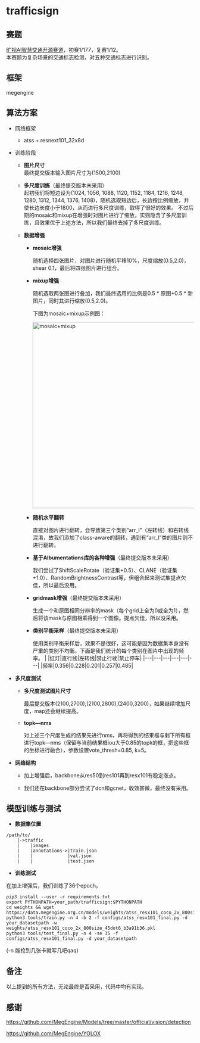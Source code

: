 # trafficsign
## 赛题
[旷视AI智慧交通开源赛道](https://studio.brainpp.com/competition/4?name=%E6%97%B7%E8%A7%86AI%E6%99%BA%E6%85%A7%E4%BA%A4%E9%80%9A%E5%BC%80%E6%BA%90%E8%B5%9B%E9%81%93&tab=overview)，初赛1/177，复赛1/12。    
本赛题为复杂场景的交通标志检测，对五种交通标志进行识别。
## 框架
megengine
## 算法方案
- 网络框架
  - atss + resnext101_32x8d
    
- 训练阶段
    
  - **图片尺寸**  
    最终提交版本输入图片尺寸为(1500,2100)
      
  - **多尺度训练**（最终提交版本未采用）  
    起初我们将短边设为(1024, 1056, 1088, 1120, 1152, 1184, 1216, 1248, 1280, 1312, 1344, 1376, 1408)，随机选取短边后，长边按比例缩放，并使长边长度小于1800，从而进行多尺度训练，取得了很好的效果。
    不过后期的mosaic和mixup在增强时对图片进行了缩放，实则隐含了多尺度训练，且效果优于上述方法，所以我们最终去掉了多尺度训练。  
      
  - **数据增强**
    - **mosaic增强**
      
      随机选择四张图片，对图片进行随机平移10%，尺度缩放(0.5,2.0)，shear 0.1，最后将四张图片进行组合。  
        
    - **mixup增强**
      
      随机选取两张图进行叠加，我们最终选用的比例是0.5 * 原图+0.5 * 新图片，同时其进行缩放(0.5,2.0)。  
      
      下图为mosaic+mixup示例图：
      
      <img src="https://github.com/Molly6/trafficsign/blob/main/mosaic%2Bmixup.jpg" width="500"  alt="mosaic+mixup"/><br/>
      
    - **随机水平翻转**
      
      直接对图片进行翻转，会导致第三个类别“arr_l”（左转线）和右转线混淆，故我们添加了class-aware的翻转，遇到有“arr_l”类的图片则不进行翻转。  
        
    - **基于Albumentations库的各种增强**（最终提交版本未采用）
      
      我们尝试了ShiftScaleRotate（验证集+0.5）、CLANE（验证集+1.0）、RandomBrightnessContrast等，但组合起来测试集提点欠佳，所以最后没用。  
        
    - **gridmask增强**（最终提交版本未采用）
      
      生成一个和原图相同分辨率的mask（每个grid上全为0或全为1），然后将该mask与原图相乘得到一个图像。提点欠佳，所以没采用。  
        
    - **类别平衡采样**（最终提交版本未采用）
        
      使用类别平衡采样后，效果不是很好，这可能是因为数据集本身没有严重的类别不均衡。下面是我们统计的每个类别在图片中出现的频率。
      | |红灯|直行线|左转线|禁止行驶|禁止停车|
      |---|---|---|---|---|---|
      |频率|0.356|0.228|0.201|0.257|0.485|
    
 - **多尺度测试**
   - **多尺度测试图片尺寸**
   
       最后提交版本(2100,2700),(2100,2800),(2400,3200)，如果继续增加尺度，map还会继续提高。
      
   - **topk—nms**
      
      对上述三个尺度生成的结果先进行nms，再将得到的结果框与剩下所有框进行topk—nms（保留与当前结果框iou大于0.85的topk的框，把这些框的坐标进行融合），参数设置vote_thresh=0.85, k=5。
    
      
 - **网络结构** 
   
    - 加上增强后，backbone从res50到res101再到resx101有稳定涨点。
    
    - 我们还在backbone部分尝试了dcn和gcnet，收效甚微，最终没有采用。
    
    
## 模型训练与测试 ##

 - **数据集位置** 
```
/path/to/ 
    |->traffic   
    |    |images     
    |    |annotations->|train.json     
    |    |             |val.json     
    |    |             |test.json      
```
 - **训练测试**
   
 在加上增强后，我们训练了36个epoch。
```
pip3 install --user -r requirements.txt
export PYTHONPATH=your_path/trafficsign:$PYTHONPATH
cd weights && wget https://data.megengine.org.cn/models/weights/atss_resx101_coco_2x_800size_45dot6_b3a91b36.pkl
python3 tools/train.py -n 4 -b 2 -f configs/atss_resx101_final.py -d your_datasetpath -w weights/atss_resx101_coco_2x_800size_45dot6_b3a91b36.pkl
python3 tools/test_final.py -n 4 -se 35 -f configs/atss_resx101_final.py -d your_datasetpath 
```
  (-n 能抢到几张卡就写几吧qaq)
  
## 备注 ##

以上提到的所有方法，无论最终是否采用，代码中均有实现。

## 感谢 ##

https://github.com/MegEngine/Models/tree/master/official/vision/detection

https://github.com/MegEngine/YOLOX

